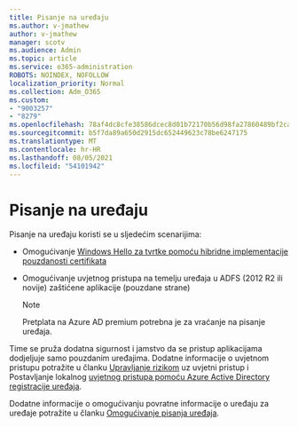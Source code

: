 ```yaml
---
title: Pisanje na uređaju
ms.author: v-jmathew
author: v-jmathew
manager: scotv
ms.audience: Admin
ms.topic: article
ms.service: o365-administration
ROBOTS: NOINDEX, NOFOLLOW
localization_priority: Normal
ms.collection: Adm_O365
ms.custom:
- "9003257"
- "8279"
ms.openlocfilehash: 78af4dc8cfe38586dcec8d01b72170b56d98fa27860489bf2ca9544f32210c37
ms.sourcegitcommit: b5f7da89a650d2915dc652449623c78be6247175
ms.translationtype: MT
ms.contentlocale: hr-HR
ms.lasthandoff: 08/05/2021
ms.locfileid: "54101942"
---
```

# <a name="device-writeback"></a>Pisanje na uređaju

Pisanje na uređaju koristi se u sljedećim scenarijima:

- Omogućivanje [Windows Hello za tvrtke pomoću hibridne implementacije pouzdanosti certifikata](https://docs.microsoft.com/windows/security/identity-protection/hello-for-business/hello-hybrid-cert-trust-prereqs#device-registration)
- Omogućivanje uvjetnog pristupa na temelju uređaja u ADFS (2012 R2 ili novije) zaštićene aplikacije (pouzdane strane)

    > [!NOTE]
    > Pretplata na Azure AD premium potrebna je za vraćanje na pisanje uređaja.

Time se pruža dodatna sigurnost i jamstvo da se pristup aplikacijama dodjeljuje samo pouzdanim uređajima. Dodatne informacije o uvjetnom pristupu potražite u članku [Upravljanje rizikom](https://docs.microsoft.com/azure/active-directory/conditional-access/overview) uz uvjetni pristup i Postavljanje lokalnog [uvjetnog pristupa pomoću Azure Active Directory registracije uređaja](https://docs.microsoft.com/azure/active-directory/devices/overview).

Dodatne informacije o omogućivanju povratne informacije o uređaju za uređaje potražite u članku [Omogućivanje pisanja uređaja](https://docs.microsoft.com/azure/active-directory/hybrid/how-to-connect-device-writeback).
